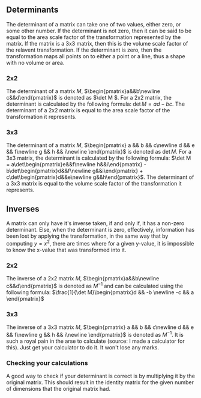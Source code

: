 ## Determinants
The determinant of a matrix can take one of two values, either zero, or some other number. If the determinant is not zero, then it can be said to be equal to the area scale factor of the transformation represented by the matrix. If the matrix is a 3x3 matrix, then this is the volume scale factor of the relavent transformation. If the determinant is zero, then the transformation maps all points on to either a point or a line, thus a shape with no volume or area. 

### 2x2
The determinant of a matrix $M$, $\begin{pmatrix}a&&b\newline c&&d\end{pmatrix}$ is denoted as $\det M $. For a 2x2 matrix, the determinant is calculated by the following formula: $\det M = ad-bc$. The determinant of a 2x2 matrix is equal to the area scale factor of the transformation it represents.

### 3x3
The determinant of a matrix $M$, 
$\begin{pmatrix}
a && b && c\newline
d && e && f\newline
g && h && i\newline
\end{pmatrix}$ is denoted as $\det M$. For a 3x3 matrix, the determinant is calculated by the following formula: $\det M = a\det\begin{pmatrix}e&&f\newline h&&i\end{pmatrix} - b\det\begin{pmatrix}d&&f\newline g&&i\end{pmatrix} + c\det\begin{pmatrix}d&&e\newline g&&h\end{pmatrix}$. The determinant of a 3x3 matrix is equal to the volume scale factor of the transformation it represents.

## Inverses
A matrix can only have it's inverse taken, if and only if, it has a non-zero determinant. Else, when the determinant is zero, effectively, information has been lost by applying the transformation, in the same way that by computing $y = x^2$, there are times where for a given y-value, it is impossible to know the x-value that was transformed into it.

### 2x2
The inverse of a 2x2 matrix $M$, $\begin{pmatrix}a&&b\newline c&&d\end{pmatrix}$ is denoted as $M^{-1}$ and can be calculated using the following formula: $\frac{1}{\det M}\begin{pmatrix}d && -b \newline -c && a \end{pmatrix}$

### 3x3
The inverse of a 3x3 matrix $M$, 
$\begin{pmatrix}
a && b && c\newline
d && e && f\newline
g && h && i\newline
\end{pmatrix}$ is denoted as $M^{-1}$. It is such a royal pain in the arse to calculate (source: I made a calculator for this). Just get your calculator to do it. It won't lose any marks.

### Checking your calculations
A good way to check if your determinant is correct is by multiplying it by the original matrix. This should result in the identity matrix for the given number of dimensions that the original matrix had.